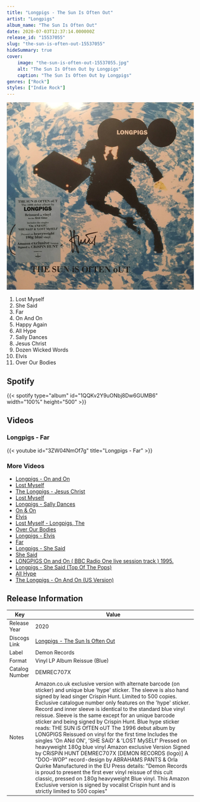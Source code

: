 ```yaml
---
title: "Longpigs - The Sun Is Often Out"
artist: "Longpigs"
album_name: "The Sun Is Often Out"
date: 2020-07-03T12:37:14.000000Z
release_id: "15537055"
slug: "the-sun-is-often-out-15537055"
hideSummary: true
cover:
    image: "the-sun-is-often-out-15537055.jpg"
    alt: "The Sun Is Often Out by Longpigs"
    caption: "The Sun Is Often Out by Longpigs"
genres: ["Rock"]
styles: ["Indie Rock"]
---
```


![The Sun Is Often Out by Longpigs](the-sun-is-often-out-15537055.jpg)

<!-- section break -->

1. Lost Myself
2. She Said
3. Far
4. On And On
5. Happy Again
6. All Hype
7. Sally Dances
8. Jesus Christ
9. Dozen Wicked Words
10. Elvis
11. Over Our Bodies

<!-- section break -->


## Spotify
{{< spotify type="album" id="1QQKv2Y9uONbj8Dw6GUMB6" width="100%" height="500" >}}



## Videos
### Longpigs - Far
{{< youtube id="3ZW04NmOf7g" title="Longpigs - Far" >}}<br>

### More Videos

- [Longpigs - On and On](https://www.youtube.com/watch?v=6Pg32F19KfI)
- [Lost Myself](https://www.youtube.com/watch?v=n2v1sj9eRXI)
- [The Longpigs - Jesus Christ](https://www.youtube.com/watch?v=wjGPT7LJQHA)
- [Lost Myself](https://www.youtube.com/watch?v=OXMRz0WQPgI)
- [Longpigs - Sally Dances](https://www.youtube.com/watch?v=TAdFwQMgt8k)
- [On & On](https://www.youtube.com/watch?v=vmHNHWPtlZg)
- [Elvis](https://www.youtube.com/watch?v=1SrfFy523f8)
- [Lost Myself - Longpigs, The](https://www.youtube.com/watch?v=1fdbblQ2HMc)
- [Over Our Bodies](https://www.youtube.com/watch?v=2soMlrKasCI)
- [Longpigs - Elvis](https://www.youtube.com/watch?v=IrZ7-xuxrSY)
- [Far](https://www.youtube.com/watch?v=MS066blVC1I)
- [Longpigs - She Said](https://www.youtube.com/watch?v=dutG1mcfkpo)
- [She Said](https://www.youtube.com/watch?v=sStoUPJk_Ac)
- [LONGPIGS  On  and On  ( BBC Radio One live session track ) 1995.](https://www.youtube.com/watch?v=TnKFBlkw8gU)
- [Longpigs - She Said (Top Of The Pops)](https://www.youtube.com/watch?v=4S1DgmkbW6E)
- [All Hype](https://www.youtube.com/watch?v=N6p9vVxTBpM)
- [The Longpigs - On And On (US Version)](https://www.youtube.com/watch?v=1P-oRJ-5M0A)


## Release Information
|  Key           | Value                                                |
| ---------------| ---------------------------------------------------- |
| Release Year   | 2020                                   |
| Discogs Link   | [Longpigs - The Sun Is Often Out](https://www.discogs.com/release/15537055-Longpigs-The-Sun-Is-Often-Out) |
| Label          | Demon Records |
| Format         | Vinyl LP Album Reissue (Blue) |
| Catalog Number | DEMREC707X |
| Notes | Amazon.co.uk exclusive version with alternate barcode (on sticker) and unique blue 'hype' sticker. The sleeve is also hand signed by lead singer Crispin Hunt. Limited to 500 copies.  Exclusive catalogue number only features on the 'hype' sticker. Record and inner sleeve is identical to the standard blue vinyl reissue. Sleeve is the same except for an unique barcode sticker and being signed by Crispin Hunt.  Blue hype sticker reads: THE SUN iS OfTEN oUT The 1996 debut album by LONGPIGS Reissued on vinyl for the first time Includes the singles 'On ANd ON', 'SHE SAiD' & 'LOST MySELf' Pressed on heavyweight 180g blue vinyl Amazon exclusive Version Signed by CRiSPiN HUNT DEMREC707X [DEMON RECORDS (logo)]  A "DOO-WOP" record-design by ABRAHAMS PANTS & Orla Quirke  Manufactured in the EU  Press details: "Demon Records is proud to present the first ever vinyl reissue of this cult classic, pressed on 180g heavyweight Blue vinyl. This Amazon Exclusive version is signed by vocalist Crispin hunt and is strictly limited to 500 copies" |